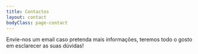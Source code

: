 ```yaml
---
title: Contactos
layout: contact
bodyClass: page-contact
---
```

Envie-nos um email caso pretenda mais informações, teremos todo o gosto em esclarecer as suas dúvidas!

<!--
| Day       | Opening Hours   |
| --------- | --------------- |
| Tuesday   | 8:30am - 5:00pm |
| Wednesday | 8:30am - 5:00pm |
| Thursday  | 8:30am - 5:00pm |
| Friday    | 8:30am - 5:00pm |
| Saturday  | 10:am - 4:00pm  |
| Saturday  | Closed          |
-->
